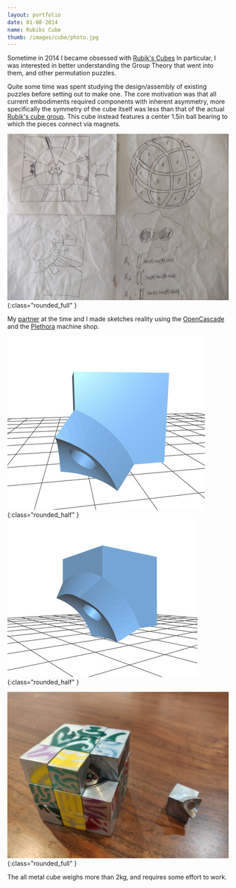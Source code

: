 ```yaml
---
layout: portfolio
date: 01-08-2014
name: Rubiks Cube
thumb: /images/cube/photo.jpg
---
```


Sometime in 2014 I became obsessed with [Rubik's Cubes](https://en.wikipedia.org/wiki/Rubik%27s_Cube)
In particular, I was interested in better understanding the Group Theory that went into them,
and other permutation puzzles. 

Quite some time was spent studying the design/assembly of existing puzzles before setting out to make one.
The core motivation was that all current embodiments required components with inherent asymmetry, more
specifically the symmetry of the cube itself was less than that of the actual
[Rubik's cube group](https://en.wikipedia.org/wiki/Rubik%27s_Cube_group).
This cube instead features a center 1.5in ball bearing to which the pieces connect via magnets.

![alt text](/images/cube/sketch.jpg "Initial design sketch"){:class="rounded_full" }

My [partner](http://ruzamarkov.com/) at the time and I
made sketches reality using the [OpenCascade](https://github.com/meawoppl/occplay)
and the [Plethora](https://www.plethora.com/) machine shop.

![alt text](/images/cube/corner.jpg "CAD corner piece"){:class="rounded_half" }
![alt text](/images/cube/edge.jpg "CAD edge piece"){:class="rounded_half" }

![alt text](/images/cube/photo.jpg "Photo"){:class="rounded_full" }

The all metal cube weighs more than 2kg, and requires some effort to work.
